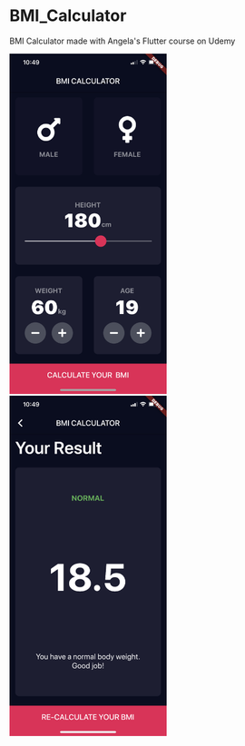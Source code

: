 # BMI_Calculator
BMI Calculator made with Angela's Flutter course on Udemy

<img src="screenshots/IMG_0810.png" height="600">
<img src="screenshots/IMG_0811.png" height="600">

